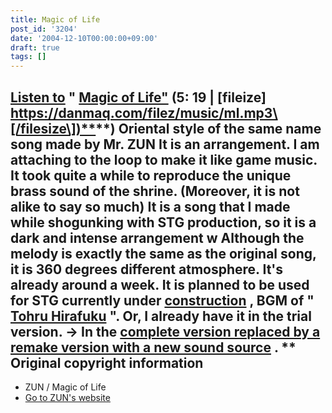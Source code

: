 ```yaml
---
title: Magic of Life
post_id: '3204'
date: '2004-12-10T00:00:00+09:00'
draft: true
tags: []
---
```


## [Listen to](/filez/music/ml.mp3) " [Magic of Life"](/filez/music/ml.mp3) (5: 19 | \[fileize\] [https://danmaq.com/filez/music/ml.mp3\[/filesize\])**](https://danmaq.com/filez/music/ml.mp3[/filesize])**) Oriental style of the same name song made by Mr. ZUN It is an arrangement. I am attaching to the loop to make it like game music. It took quite a while to reproduce the unique brass sound of the shrine. (Moreover, it is not alike to say so much) It is a song that I made while shogunking with STG production, so it is a dark and intense arrangement w Although the melody is exactly the same as the original song, it is 360 degrees different atmosphere. It's already around a week. It is planned to be used for STG currently under [construction](https://danmaq.com/!/thA/) , BGM of " [Tohru Hirafuku](https://danmaq.com/!/thA/) ". Or, I already have it in the trial version. → In the [complete version replaced by a remake version with a new sound source](/filez/music/thA_05.mp3) . \*\* Original copyright information

*   ZUN / Magic of Life
*   [Go to ZUN's website](http://www16.big.or.jp/%7Ezun/)
